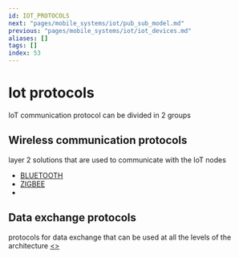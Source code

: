 ```yaml
---
id: IOT_PROTOCOLS
next: "pages/mobile_systems/iot/pub_sub_model.md"
previous: "pages/mobile_systems/iot/iot_devices.md"
aliases: []
tags: []
index: 53
---
```


# Iot protocols

IoT communication protocol can be divided in 2 groups

## Wireless communication protocols

layer 2 solutions that are used to communicate with the IoT nodes

- [BLUETOOTH](pages/mobile_systems/wireless/bluetooth.md)
- [ZIGBEE](pages/mobile_systems/wireless/zigbee.md)
-

## Data exchange protocols

protocols for data exchange that can be used at all the levels of the architecture
[<](pages/mobile_systems/iot/iot_devices.md)[>](pages/mobile_systems/iot/pub_sub_model.md)
